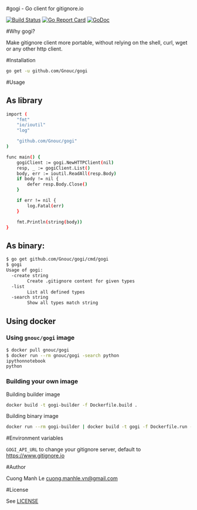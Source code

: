 #gogi - Go client for gitignore.io

[![Build Status](https://travis-ci.org/Gnouc/gogi.svg?branch=master)](https://travis-ci.org/Gnouc/gogi)
[![Go Report Card](https://goreportcard.com/badge/github.com/Gnouc/gogi)](https://goreportcard.com/report/github.com/Gnouc/gogi)
[![GoDoc](https://godoc.org/github.com/Gnouc/gogi?status.svg)](https://godoc.org/github.com/Gnouc/gogi)

#Why gogi?

Make gitignore client more portable, without relying on the shell, curl, wget or any other http client.

#Installation
```sh
go get -u github.com/Gnouc/gogi
```

#Usage

## As library
```sh
import (
	"fmt"
	"io/ioutil"
	"log"

	"github.com/Gnouc/gogi"
)

func main() {
	gogiClient := gogi.NewHTTPClient(nil)
	resp, _ := gogiClient.List()
	body, err := ioutil.ReadAll(resp.Body)
	if body != nil {
		defer resp.Body.Close()
	}

	if err != nil {
		log.Fatal(err)
	}

	fmt.Println(string(body))
}
```

## As binary:
```sh
$ go get github.com/Gnouc/gogi/cmd/gogi
$ gogi
Usage of gogi:
  -create string
    	Create .gitignore content for given types
  -list
    	List all defined types
  -search string
    	Show all types match string
```

## Using docker

### Using `gnouc/gogi` image
```sh
$ docker pull gnouc/gogi
$ docker run --rm gnouc/gogi -search python
ipythonnotebook
python
```

### Building your own image

Building builder image
```sh
docker build -t gogi-builder -f Dockerfile.build .
```

Building binary image
```sh
docker run --rm gogi-builder | docker build -t gogi -f Dockerfile.run -
```

#Environment variables

`GOGI_API_URL` to change your gitignore server, default to https://www.gitignore.io

#Author

Cuong Manh Le <cuong.manhle.vn@gmail.com>

#License

See [LICENSE](https://github.com/Gnouc/gogi/blob/master/LICENSE)
